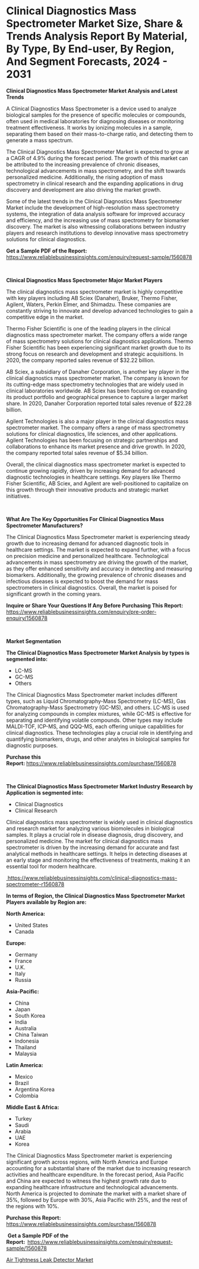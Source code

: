 <p><h1>Clinical Diagnostics Mass Spectrometer Market Size, Share & Trends Analysis Report By Material, By Type, By End-user, By Region, And Segment Forecasts, 2024 - 2031</h1></p><p><strong>Clinical Diagnostics Mass Spectrometer Market Analysis and Latest Trends</strong></p>
<p><p>A Clinical Diagnostics Mass Spectrometer is a device used to analyze biological samples for the presence of specific molecules or compounds, often used in medical laboratories for diagnosing diseases or monitoring treatment effectiveness. It works by ionizing molecules in a sample, separating them based on their mass-to-charge ratio, and detecting them to generate a mass spectrum.</p><p>The Clinical Diagnostics Mass Spectrometer Market is expected to grow at a CAGR of 4.9% during the forecast period. The growth of this market can be attributed to the increasing prevalence of chronic diseases, technological advancements in mass spectrometry, and the shift towards personalized medicine. Additionally, the rising adoption of mass spectrometry in clinical research and the expanding applications in drug discovery and development are also driving the market growth.</p><p>Some of the latest trends in the Clinical Diagnostics Mass Spectrometer Market include the development of high-resolution mass spectrometry systems, the integration of data analysis software for improved accuracy and efficiency, and the increasing use of mass spectrometry for biomarker discovery. The market is also witnessing collaborations between industry players and research institutions to develop innovative mass spectrometry solutions for clinical diagnostics.</p></p>
<p><strong>Get a Sample PDF of the Report:&nbsp;</strong> <a href="https://www.reliablebusinessinsights.com/enquiry/request-sample/1560878">https://www.reliablebusinessinsights.com/enquiry/request-sample/1560878</a></p>
<p>&nbsp;</p>
<p><strong>Clinical Diagnostics Mass Spectrometer Major Market Players</strong></p>
<p><p>The clinical diagnostics mass spectrometer market is highly competitive with key players including AB Sciex (Danaher), Bruker, Thermo Fisher, Agilent, Waters, Perkin Elmer, and Shimadzu. These companies are constantly striving to innovate and develop advanced technologies to gain a competitive edge in the market.</p><p>Thermo Fisher Scientific is one of the leading players in the clinical diagnostics mass spectrometer market. The company offers a wide range of mass spectrometry solutions for clinical diagnostics applications. Thermo Fisher Scientific has been experiencing significant market growth due to its strong focus on research and development and strategic acquisitions. In 2020, the company reported sales revenue of $32.22 billion.</p><p>AB Sciex, a subsidiary of Danaher Corporation, is another key player in the clinical diagnostics mass spectrometer market. The company is known for its cutting-edge mass spectrometry technologies that are widely used in clinical laboratories worldwide. AB Sciex has been focusing on expanding its product portfolio and geographical presence to capture a larger market share. In 2020, Danaher Corporation reported total sales revenue of $22.28 billion.</p><p>Agilent Technologies is also a major player in the clinical diagnostics mass spectrometer market. The company offers a range of mass spectrometry solutions for clinical diagnostics, life sciences, and other applications. Agilent Technologies has been focusing on strategic partnerships and collaborations to enhance its market presence and drive growth. In 2020, the company reported total sales revenue of $5.34 billion.</p><p>Overall, the clinical diagnostics mass spectrometer market is expected to continue growing rapidly, driven by increasing demand for advanced diagnostic technologies in healthcare settings. Key players like Thermo Fisher Scientific, AB Sciex, and Agilent are well-positioned to capitalize on this growth through their innovative products and strategic market initiatives.</p></p>
<p>&nbsp;</p>
<p><strong>What Are The Key Opportunities For Clinical Diagnostics Mass Spectrometer Manufacturers?</strong></p>
<p><p>The Clinical Diagnostics Mass Spectrometer market is experiencing steady growth due to increasing demand for advanced diagnostic tools in healthcare settings. The market is expected to expand further, with a focus on precision medicine and personalized healthcare. Technological advancements in mass spectrometry are driving the growth of the market, as they offer enhanced sensitivity and accuracy in detecting and measuring biomarkers. Additionally, the growing prevalence of chronic diseases and infectious diseases is expected to boost the demand for mass spectrometers in clinical diagnostics. Overall, the market is poised for significant growth in the coming years.</p></p>
<p><strong>Inquire or Share Your Questions If Any Before Purchasing This Report:</strong> <a href="https://www.reliablebusinessinsights.com/enquiry/pre-order-enquiry/1560878">https://www.reliablebusinessinsights.com/enquiry/pre-order-enquiry/1560878</a></p>
<p>&nbsp;</p>
<p><strong>Market Segmentation</strong></p>
<p><strong>The Clinical Diagnostics Mass Spectrometer Market Analysis by types is segmented into:</strong></p>
<p><ul><li>LC-MS</li><li>GC-MS</li><li>Others</li></ul></p>
<p><p>The Clinical Diagnostics Mass Spectrometer market includes different types, such as Liquid Chromatography-Mass Spectrometry (LC-MS), Gas Chromatography-Mass Spectrometry (GC-MS), and others. LC-MS is used for analyzing compounds in complex mixtures, while GC-MS is effective for separating and identifying volatile compounds. Other types may include MALDI-TOF, ICP-MS, and QQQ-MS, each offering unique capabilities for clinical diagnostics. These technologies play a crucial role in identifying and quantifying biomarkers, drugs, and other analytes in biological samples for diagnostic purposes.</p></p>
<p><strong>Purchase this Report:&nbsp;</strong><a href="https://www.reliablebusinessinsights.com/purchase/1560878">https://www.reliablebusinessinsights.com/purchase/1560878</a></p>
<p>&nbsp;</p>
<p><strong>The Clinical Diagnostics Mass Spectrometer Market Industry Research by Application is segmented into:</strong></p>
<p><ul><li>Clinical Diagnostics</li><li>Clinical Research</li></ul></p>
<p><p>Clinical diagnostics mass spectrometer is widely used in clinical diagnostics and research market for analyzing various biomolecules in biological samples. It plays a crucial role in disease diagnosis, drug discovery, and personalized medicine. The market for clinical diagnostics mass spectrometer is driven by the increasing demand for accurate and fast analytical methods in healthcare settings. It helps in detecting diseases at an early stage and monitoring the effectiveness of treatments, making it an essential tool for modern healthcare.</p></p>
<p><a href="https://www.reliablebusinessinsights.com/clinical-diagnostics-mass-spectrometer-r1560878">&nbsp;https://www.reliablebusinessinsights.com/clinical-diagnostics-mass-spectrometer-r1560878</a></p>
<p><strong>In terms of Region, the Clinical Diagnostics Mass Spectrometer Market Players available by Region are:</strong></p>
<p>
    <p> <strong> North America: </strong>
        <ul>
            <li>United States</li>
            <li>Canada</li>
        </ul>
        </p> 
    <p> <strong> Europe: </strong>
        <ul>
            <li>Germany</li>
            <li>France</li>
            <li>U.K.</li>
            <li>Italy</li>
            <li>Russia</li>
        </ul>
        </p> 
    <p> <strong> Asia-Pacific: </strong>
        <ul>
            <li>China</li>
            <li>Japan</li>
            <li>South Korea</li>
            <li>India</li>
            <li>Australia</li>
            <li>China Taiwan</li>
            <li>Indonesia</li>
            <li>Thailand</li>
            <li>Malaysia</li>
        </ul>
        </p> 
    <p> <strong> Latin America: </strong>
        <ul>
            <li>Mexico</li>
            <li>Brazil</li>
            <li>Argentina Korea</li>
            <li>Colombia</li>
        </ul>
        </p> 
    <p> <strong> Middle East & Africa: </strong>
        <ul>
            <li>Turkey</li>
            <li>Saudi</li>
            <li>Arabia</li>
            <li>UAE</li>
            <li>Korea</li>
        </ul>
    </p>
    </p>
<p><p>The Clinical Diagnostics Mass Spectrometer market is experiencing significant growth across regions, with North America and Europe accounting for a substantial share of the market due to increasing research activities and healthcare expenditure. In the forecast period, Asia Pacific and China are expected to witness the highest growth rate due to expanding healthcare infrastructure and technological advancements. North America is projected to dominate the market with a market share of 35%, followed by Europe with 30%, Asia Pacific with 25%, and the rest of the regions with 10%.</p></p>
<p><strong>Purchase this Report: </strong><a href="https://www.reliablebusinessinsights.com/purchase/1560878">https://www.reliablebusinessinsights.com/purchase/1560878</a></p>
<p>&nbsp;<strong>Get a Sample PDF of the Report:&nbsp;&nbsp;</strong><a href="https://www.reliablebusinessinsights.com/enquiry/request-sample/1560878">https://www.reliablebusinessinsights.com/enquiry/request-sample/1560878</a></p>
<p><strong></strong></p>
<p><p><a href="https://github.com/rslnowrouzi/Market-Research-Report-List-1/blob/main/air-tightness-leak-detector-market.md">Air Tightness Leak Detector Market</a></p></p>